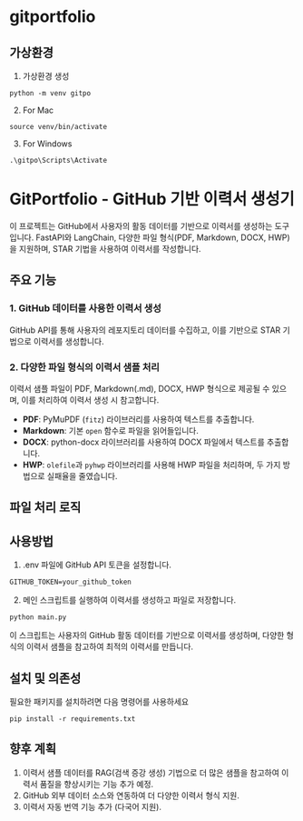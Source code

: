 # gitportfolio
 
## 가상환경
1. 가상환경 생성
```
python -m venv gitpo
```
2.  For Mac 
```
source venv/bin/activate
```
3. For Windows
```
.\gitpo\Scripts\Activate
```

# GitPortfolio - GitHub 기반 이력서 생성기

이 프로젝트는 GitHub에서 사용자의 활동 데이터를 기반으로 이력서를 생성하는 도구입니다. FastAPI와 LangChain, 다양한 파일 형식(PDF, Markdown, DOCX, HWP)을 지원하며, STAR 기법을 사용하여 이력서를 작성합니다.

## 주요 기능

### 1. GitHub 데이터를 사용한 이력서 생성
GitHub API를 통해 사용자의 레포지토리 데이터를 수집하고, 이를 기반으로 STAR 기법으로 이력서를 생성합니다.

### 2. 다양한 파일 형식의 이력서 샘플 처리
이력서 샘플 파일이 PDF, Markdown(.md), DOCX, HWP 형식으로 제공될 수 있으며, 이를 처리하여 이력서 생성 시 참고합니다.

- **PDF**: PyMuPDF (`fitz`) 라이브러리를 사용하여 텍스트를 추출합니다.
- **Markdown**: 기본 `open` 함수로 파일을 읽어들입니다.
- **DOCX**: python-docx 라이브러리를 사용하여 DOCX 파일에서 텍스트를 추출합니다.
- **HWP**: `olefile`과 `pyhwp` 라이브러리를 사용해 HWP 파일을 처리하며, 두 가지 방법으로 실패율을 줄였습니다.

## 파일 처리 로직

## 사용방법
1. .env 파일에 GitHub API 토큰을 설정합니다.
```
GITHUB_TOKEN=your_github_token
```
2. 메인 스크립트를 실행하여 이력서를 생성하고 파일로 저장합니다.
```
python main.py
```
이 스크립트는 사용자의 GitHub 활동 데이터를 기반으로 이력서를 생성하며, 다양한 형식의 이력서 샘플을 참고하여 최적의 이력서를 만듭니다.

## 설치 및 의존성
필요한 패키지를 설치하려면 다음 명령어를 사용하세요
```
pip install -r requirements.txt
```

## 향후 계획 
1. 이력서 샘플 데이터를 RAG(검색 증강 생성) 기법으로 더 많은 샘플을 참고하여 이력서 품질을 향상시키는 기능 추가 예정.
2. GitHub 외부 데이터 소스와 연동하여 더 다양한 이력서 형식 지원.
3. 이력서 자동 번역 기능 추가 (다국어 지원).